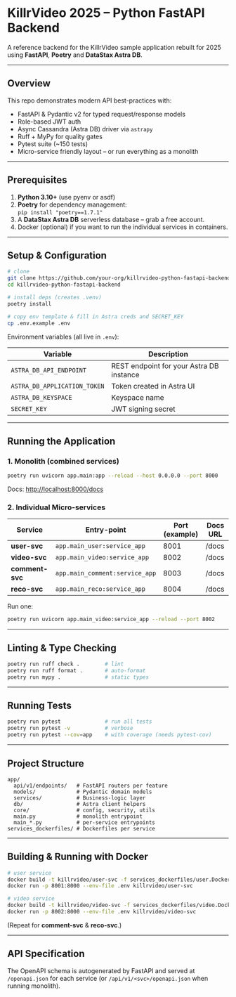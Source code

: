 # KillrVideo 2025 – Python FastAPI Backend

A reference backend for the KillrVideo sample application rebuilt for 2025 using **FastAPI**, **Poetry** and **DataStax Astra DB**.

---

## Overview
This repo demonstrates modern API best-practices with:

* FastAPI & Pydantic v2 for typed request/response models
* Role-based JWT auth
* Async Cassandra (Astra DB) driver via `astrapy`
* Ruff + MyPy for quality gates
* Pytest suite (~150 tests)
* Micro-service friendly layout – or run everything as a monolith

---

## Prerequisites
1. **Python 3.10+** (use pyenv or asdf)
2. **Poetry** for dependency management:  
   `pip install "poetry==1.7.1"`
3. A **DataStax Astra DB** serverless database – grab a free account.
4. Docker (optional) if you want to run the individual services in containers.

---

## Setup & Configuration
```bash
# clone
git clone https://github.com/your-org/killrvideo-python-fastapi-backend.git
cd killrvideo-python-fastapi-backend

# install deps (creates .venv)
poetry install

# copy env template & fill in Astra creds and SECRET_KEY
cp .env.example .env
```

Environment variables (all live in `.env`):

| Variable | Description |
|----------|-------------|
| `ASTRA_DB_API_ENDPOINT` | REST endpoint for your Astra DB instance |
| `ASTRA_DB_APPLICATION_TOKEN` | Token created in Astra UI |
| `ASTRA_DB_KEYSPACE` | Keyspace name |
| `SECRET_KEY` | JWT signing secret |

---

## Running the Application
### 1. Monolith (combined services)
```bash
poetry run uvicorn app.main:app --reload --host 0.0.0.0 --port 8000
```
Docs: <http://localhost:8000/docs>

### 2. Individual Micro-services
| Service | Entry-point | Port (example) | Docs URL |
|---------|------------|---------------|----------|
| **user-svc** | `app.main_user:service_app` | 8001 | /docs |
| **video-svc** | `app.main_video:service_app` | 8002 | /docs |
| **comment-svc** | `app.main_comment:service_app` | 8003 | /docs |
| **reco-svc** | `app.main_reco:service_app` | 8004 | /docs |

Run one:
```bash
poetry run uvicorn app.main_video:service_app --reload --port 8002
```

---

## Linting & Type Checking
```bash
poetry run ruff check .        # lint
poetry run ruff format .       # auto-format
poetry run mypy .              # static types
```

---

## Running Tests
```bash
poetry run pytest              # run all tests
poetry run pytest -v           # verbose
poetry run pytest --cov=app    # with coverage (needs pytest-cov)
```

---

## Project Structure
```
app/
  api/v1/endpoints/   # FastAPI routers per feature
  models/             # Pydantic domain models
  services/           # Business-logic layer
  db/                 # Astra client helpers
  core/               # config, security, utils
  main.py             # monolith entrypoint
  main_*.py           # per-service entrypoints
services_dockerfiles/ # Dockerfiles per service
```

---

## Building & Running with Docker
```bash
# user service
docker build -t killrvideo/user-svc -f services_dockerfiles/user.Dockerfile .
docker run -p 8001:8000 --env-file .env killrvideo/user-svc

# video service
docker build -t killrvideo/video-svc -f services_dockerfiles/video.Dockerfile .
docker run -p 8002:8000 --env-file .env killrvideo/video-svc
```

(Repeat for **comment-svc** & **reco-svc**.)

---

## API Specification
The OpenAPI schema is autogenerated by FastAPI and served at `/openapi.json` for each service (or `/api/v1/<svc>/openapi.json` when running monolith). 